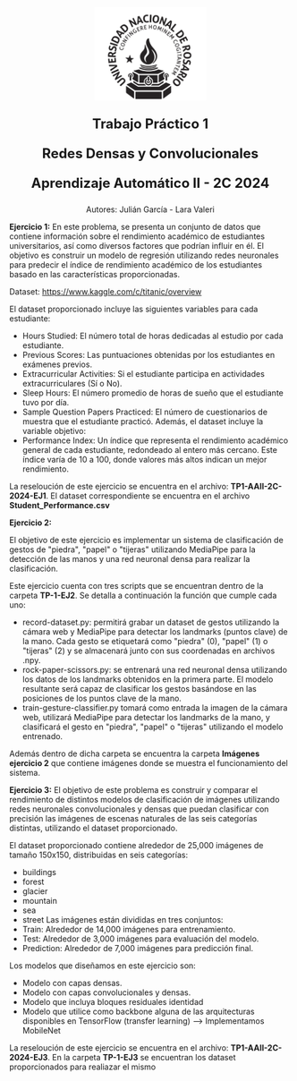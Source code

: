 <p align="center">
  <img src="unr.logo.png" alt="Logo del proyecto" width="200"/>
</p>
<p align="center" style="font-size:24px;">
  <b>Trabajo Práctico 1</b>
</p> 
<p align="center" style="font-size:24px;">
  <b>Redes Densas y Convolucionales</b>
</p> 
<p align="center" style="font-size:24px;">
  <b>Aprendizaje Automático II - 2C 2024</b>
</p> 
<p align="center">
  Autores: Julián García - Lara Valeri
</p>

<b>Ejercicio 1:</b>
En este problema, se presenta un conjunto de datos que contiene información sobre el rendimiento académico de estudiantes universitarios,
así como diversos factores que podrían influir en él. El objetivo es construir un modelo de regresión utilizando redes neuronales para
predecir el índice de rendimiento académico de los estudiantes basado en las características proporcionadas.

Dataset: https://www.kaggle.com/c/titanic/overview

El dataset proporcionado incluye las siguientes variables para cada estudiante:

- Hours Studied: El número total de horas dedicadas al estudio por cada estudiante.
- Previous Scores: Las puntuaciones obtenidas por los estudiantes en exámenes previos.
- Extracurricular Activities: Si el estudiante participa en actividades extracurriculares (Sí o No).
- Sleep Hours: El número promedio de horas de sueño que el estudiante tuvo por día.
- Sample Question Papers Practiced: El número de cuestionarios de muestra que el estudiante practicó.
  Además, el dataset incluye la variable objetivo:
- Performance Index: Un índice que representa el rendimiento académico general de cada estudiante, redondeado al entero más cercano.
  Este índice varía de 10 a 100, donde valores más altos indican un mejor rendimiento.

La reseloución de este ejercicio se encuentra en el archivo: <b>TP1-AAII-2C-2024-EJ1</b>. El dataset correspondiente se encuentra en el archivo <b>Student_Performance.csv</b>

<b>Ejercicio 2:</b>

El objetivo de este ejercicio es implementar un sistema de clasificación de gestos de "piedra", "papel" o "tijeras" utilizando MediaPipe para la detección de las manos y una red neuronal densa para realizar la clasificación. 

Este ejercicio cuenta con tres scripts que se encuentran dentro de la carpeta <b>TP-1-EJ2</b>. Se detalla a continuación la función que cumple cada uno:
- record-dataset.py: permitirá grabar un dataset de gestos utilizando la cámara web y MediaPipe para detectar los landmarks (puntos clave) de la mano. Cada gesto se etiquetará como "piedra" (0), "papel" (1) o "tijeras" (2) y se almacenará junto con sus coordenadas en archivos .npy.
- rock-paper-scissors.py: se entrenará una red neuronal densa utilizando los datos de los landmarks obtenidos en la primera parte. El modelo resultante será capaz de clasificar los gestos basándose en las posiciones de los puntos clave de la mano.
- train-gesture-classifier.py tomará como entrada la imagen de la cámara web, utilizará MediaPipe para detectar los landmarks de la mano, y clasificará el gesto en "piedra", "papel" o "tijeras" utilizando el modelo entrenado.

Además dentro de dicha carpeta se encuentra la carpeta <b>Imágenes ejercicio 2</b> que contiene imágenes donde se muestra el funcionamiento del sistema.

<b>Ejercicio 3:</b>
El objetivo de este problema es construir y comparar el rendimiento de distintos modelos de clasificación de imágenes utilizando redes
neuronales convolucionales y densas que puedan clasificar con precisión las imágenes de escenas naturales de las seis categorías
distintas, utilizando el dataset proporcionado.

El dataset proporcionado contiene alrededor de 25,000 imágenes de tamaño 150x150, distribuidas en seis categorías:

- buildings
- forest
- glacier
- mountain
- sea
- street
  Las imágenes están divididas en tres conjuntos:
- Train: Alrededor de 14,000 imágenes para entrenamiento.
- Test: Alrededor de 3,000 imágenes para evaluación del modelo.
- Prediction: Alrededor de 7,000 imágenes para predicción final.

Los modelos que diseñamos en este ejercicio son:

- Modelo con capas densas.
- Modelo con capas convolucionales y densas.
- Modelo que incluya bloques residuales identidad
- Modelo que utilice como backbone alguna de las arquitecturas disponibles en TensorFlow (transfer learning) --> Implementamos MobileNet

La reseloución de este ejercicio se encuentra en el archivo: <b>TP1-AAII-2C-2024-EJ3</b>. En la carpeta <b>TP-1-EJ3</b> se encuentran los dataset proporcionados para realiazar el mismo
